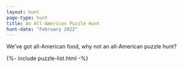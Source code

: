 ```yaml
---
layout: hunt
page-type: hunt
title: An All-American Puzzle Hunt
hunt-date: "February 2022"
---
```

<p class="puzzle-flavor">
We've got all-American food, why not an all-American puzzle hunt?
</p>

{%- include puzzle-list.html -%}